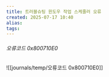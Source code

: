 ```yaml
---
title: 트러블슈팅 윈도우 작업 스케줄러 오류
created: 2025-07-17 10:40
alias:
tags:
---
```

###### 오류코드 0x800710E0
![[journals/temp/오류코드 0x800710E0]]




